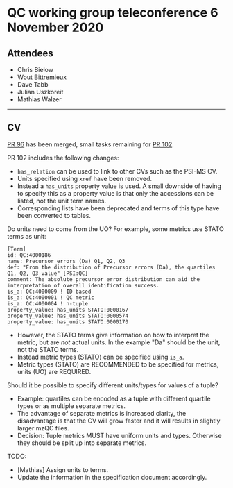 # QC working group teleconference 6 November 2020

## Attendees

- Chris Bielow
- Wout Bittremieux
- Dave Tabb
- Julian Uszkoreit
- Mathias Walzer

---

## CV

[PR 96](https://github.com/HUPO-PSI/mzQC/pull/96) has been merged, small tasks remaining for [PR 102](https://github.com/HUPO-PSI/mzQC/pull/102).

PR 102 includes the following changes:

- `has_relation` can be used to link to other CVs such as the PSI-MS CV.
- Units specified using `xref` have been removed.
- Instead a `has_units` property value is used. A small downside of having to specify this as a property value is that only the accessions can be listed, not the unit term names.
- Corresponding lists have been deprecated and terms of this type have been converted to tables.

Do units need to come from the UO? For example, some metrics use STATO terms as unit:

```
[Term]
id: QC:4000186
name: Precursor errors (Da) Q1, Q2, Q3
def: "From the distribution of Precursor errors (Da), the quartiles Q1, Q2, Q3 value" [PSI:QC]
comment: The absolute precursor error distribution can aid the interpretation of overall identification success.
is_a: QC:4000009 ! ID based
is_a: QC:4000001 ! QC metric
is_a: QC:4000004 ! n-tuple
property_value: has_units STATO:0000167
property_value: has_units STATO:0000574
property_value: has_units STATO:0000170
```

- However, the STATO terms give information on how to interpret the metric, but are _not_ actual units. In the example "Da" should be the unit, not the STATO terms.
- Instead metric types (STATO) can be specified using `is_a`.
- Metric types (STATO) are RECOMMENDED to be specified for metrics, units (UO) are REQUIRED.

Should it be possible to specify different units/types for values of a tuple?

- Example: quartiles can be encoded as a tuple with different quartile types or as multiple separate metrics.
- The advantage of separate metrics is increased clarity, the disadvantage is that the CV will grow faster and it will results in slightly larger mzQC files.
- Decision: Tuple metrics MUST have uniform units and types. Otherwise they should be split up into separate metrics.

TODO:

- [Mathias] Assign units to terms.
- Update the information in the specification document accordingly.
